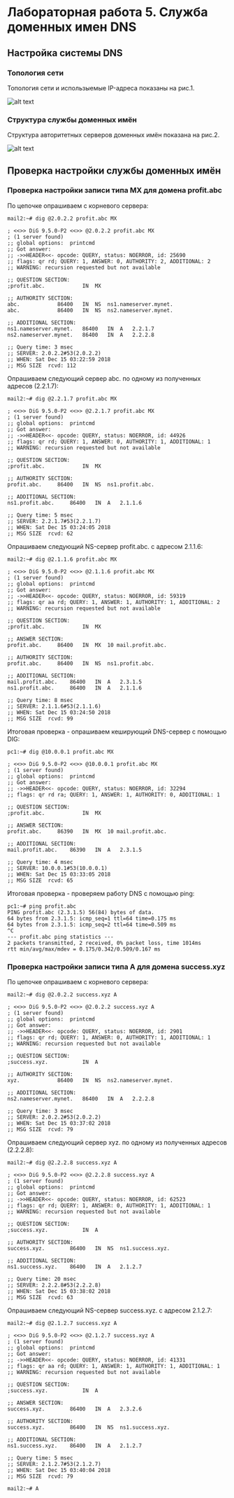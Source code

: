 Лабораторная работа 5. 
Служба доменных имен DNS
==============

## Настройка системы DNS

### Топология сети

Топология сети и использыемые IP-адреса показаны на рис.1.

![alt text](topology.png "Рис. 1. Топология сети")

### Структура службы доменных имён

Структура авторитетных серверов доменных имён показана на рис.2.

![alt text](dns.png "Рис. 2. Структура службы доменных имён")

## Проверка настройки службы доменных имён

### Проверка настройки записи типа MX для домена profit.abc

По цепочке опрашиваем с корневого сервера:

    mail2:~# dig @2.0.2.2 profit.abc MX

    ; <<>> DiG 9.5.0-P2 <<>> @2.0.2.2 profit.abc MX
    ; (1 server found)
    ;; global options:  printcmd
    ;; Got answer:
    ;; ->>HEADER<<- opcode: QUERY, status: NOERROR, id: 25690
    ;; flags: qr rd; QUERY: 1, ANSWER: 0, AUTHORITY: 2, ADDITIONAL: 2
    ;; WARNING: recursion requested but not available

    ;; QUESTION SECTION:
    ;profit.abc.			IN	MX

    ;; AUTHORITY SECTION:
    abc.			86400	IN	NS	ns1.nameserver.mynet.
    abc.			86400	IN	NS	ns2.nameserver.mynet.

    ;; ADDITIONAL SECTION:
    ns1.nameserver.mynet.	86400	IN	A	2.2.1.7
    ns2.nameserver.mynet.	86400	IN	A	2.2.2.8

    ;; Query time: 3 msec
    ;; SERVER: 2.0.2.2#53(2.0.2.2)
    ;; WHEN: Sat Dec 15 03:22:59 2018
    ;; MSG SIZE  rcvd: 112


Опрашиваем следующий сервер abc. по одному из полученных адресов (2.2.1.7):

    mail2:~# dig @2.2.1.7 profit.abc MX

    ; <<>> DiG 9.5.0-P2 <<>> @2.2.1.7 profit.abc MX
    ; (1 server found)
    ;; global options:  printcmd
    ;; Got answer:
    ;; ->>HEADER<<- opcode: QUERY, status: NOERROR, id: 44926
    ;; flags: qr rd; QUERY: 1, ANSWER: 0, AUTHORITY: 1, ADDITIONAL: 1
    ;; WARNING: recursion requested but not available

    ;; QUESTION SECTION:
    ;profit.abc.			IN	MX

    ;; AUTHORITY SECTION:
    profit.abc.		86400	IN	NS	ns1.profit.abc.

    ;; ADDITIONAL SECTION:
    ns1.profit.abc.		86400	IN	A	2.1.1.6

    ;; Query time: 5 msec
    ;; SERVER: 2.2.1.7#53(2.2.1.7)
    ;; WHEN: Sat Dec 15 03:24:05 2018
    ;; MSG SIZE  rcvd: 62

Опрашиваем следующий NS-сервер profit.abc. с адресом 2.1.1.6:

    mail2:~# dig @2.1.1.6 profit.abc MX

    ; <<>> DiG 9.5.0-P2 <<>> @2.1.1.6 profit.abc MX
    ; (1 server found)
    ;; global options:  printcmd
    ;; Got answer:
    ;; ->>HEADER<<- opcode: QUERY, status: NOERROR, id: 59319
    ;; flags: qr aa rd; QUERY: 1, ANSWER: 1, AUTHORITY: 1, ADDITIONAL: 2
    ;; WARNING: recursion requested but not available

    ;; QUESTION SECTION:
    ;profit.abc.			IN	MX

    ;; ANSWER SECTION:
    profit.abc.		86400	IN	MX	10 mail.profit.abc.

    ;; AUTHORITY SECTION:
    profit.abc.		86400	IN	NS	ns1.profit.abc.

    ;; ADDITIONAL SECTION:
    mail.profit.abc.	86400	IN	A	2.3.1.5
    ns1.profit.abc.		86400	IN	A	2.1.1.6

    ;; Query time: 8 msec
    ;; SERVER: 2.1.1.6#53(2.1.1.6)
    ;; WHEN: Sat Dec 15 03:24:50 2018
    ;; MSG SIZE  rcvd: 99

Итоговая проверка - опрашиваем кеширующий DNS-сервер с помощью DIG:

    pc1:~# dig @10.0.0.1 profit.abc MX

    ; <<>> DiG 9.5.0-P2 <<>> @10.0.0.1 profit.abc MX
    ; (1 server found)
    ;; global options:  printcmd
    ;; Got answer:
    ;; ->>HEADER<<- opcode: QUERY, status: NOERROR, id: 32294
    ;; flags: qr rd ra; QUERY: 1, ANSWER: 1, AUTHORITY: 0, ADDITIONAL: 1

    ;; QUESTION SECTION:
    ;profit.abc.			IN	MX

    ;; ANSWER SECTION:
    profit.abc.		86390	IN	MX	10 mail.profit.abc.

    ;; ADDITIONAL SECTION:
    mail.profit.abc.	86390	IN	A	2.3.1.5

    ;; Query time: 4 msec
    ;; SERVER: 10.0.0.1#53(10.0.0.1)
    ;; WHEN: Sat Dec 15 03:33:05 2018
    ;; MSG SIZE  rcvd: 65

Итоговая проверка - проверяем работу DNS с помощью ping:

    pc1:~# ping profit.abc
    PING profit.abc (2.3.1.5) 56(84) bytes of data.
    64 bytes from 2.3.1.5: icmp_seq=1 ttl=64 time=0.175 ms
    64 bytes from 2.3.1.5: icmp_seq=2 ttl=64 time=0.509 ms
    ^C
    --- profit.abc ping statistics ---
    2 packets transmitted, 2 received, 0% packet loss, time 1014ms
    rtt min/avg/max/mdev = 0.175/0.342/0.509/0.167 ms

### Проверка настройки записи типа A для домена success.xyz

По цепочке опрашиваем с корневого сервера:

    mail2:~# dig @2.0.2.2 success.xyz A

    ; <<>> DiG 9.5.0-P2 <<>> @2.0.2.2 success.xyz A
    ; (1 server found)
    ;; global options:  printcmd
    ;; Got answer:
    ;; ->>HEADER<<- opcode: QUERY, status: NOERROR, id: 2901
    ;; flags: qr rd; QUERY: 1, ANSWER: 0, AUTHORITY: 1, ADDITIONAL: 1
    ;; WARNING: recursion requested but not available

    ;; QUESTION SECTION:
    ;success.xyz.			IN	A

    ;; AUTHORITY SECTION:
    xyz.			86400	IN	NS	ns2.nameserver.mynet.

    ;; ADDITIONAL SECTION:
    ns2.nameserver.mynet.	86400	IN	A	2.2.2.8

    ;; Query time: 3 msec
    ;; SERVER: 2.0.2.2#53(2.0.2.2)
    ;; WHEN: Sat Dec 15 03:37:02 2018
    ;; MSG SIZE  rcvd: 79


Опрашиваем следующий сервер xyz. по одному из полученных адресов (2.2.2.8):

    mail2:~# dig @2.2.2.8 success.xyz A

    ; <<>> DiG 9.5.0-P2 <<>> @2.2.2.8 success.xyz A
    ; (1 server found)
    ;; global options:  printcmd
    ;; Got answer:
    ;; ->>HEADER<<- opcode: QUERY, status: NOERROR, id: 62523
    ;; flags: qr rd; QUERY: 1, ANSWER: 0, AUTHORITY: 1, ADDITIONAL: 1
    ;; WARNING: recursion requested but not available

    ;; QUESTION SECTION:
    ;success.xyz.			IN	A

    ;; AUTHORITY SECTION:
    success.xyz.		86400	IN	NS	ns1.success.xyz.

    ;; ADDITIONAL SECTION:
    ns1.success.xyz.	86400	IN	A	2.1.2.7

    ;; Query time: 20 msec
    ;; SERVER: 2.2.2.8#53(2.2.2.8)
    ;; WHEN: Sat Dec 15 03:38:02 2018
    ;; MSG SIZE  rcvd: 63

Опрашиваем следующий NS-сервер success.xyz. с адресом 2.1.2.7:

    mail2:~# dig @2.1.2.7 success.xyz A

    ; <<>> DiG 9.5.0-P2 <<>> @2.1.2.7 success.xyz A
    ; (1 server found)
    ;; global options:  printcmd
    ;; Got answer:
    ;; ->>HEADER<<- opcode: QUERY, status: NOERROR, id: 41331
    ;; flags: qr aa rd; QUERY: 1, ANSWER: 1, AUTHORITY: 1, ADDITIONAL: 1
    ;; WARNING: recursion requested but not available

    ;; QUESTION SECTION:
    ;success.xyz.			IN	A

    ;; ANSWER SECTION:
    success.xyz.		86400	IN	A	2.3.2.6

    ;; AUTHORITY SECTION:
    success.xyz.		86400	IN	NS	ns1.success.xyz.

    ;; ADDITIONAL SECTION:
    ns1.success.xyz.	86400	IN	A	2.1.2.7

    ;; Query time: 5 msec
    ;; SERVER: 2.1.2.7#53(2.1.2.7)
    ;; WHEN: Sat Dec 15 03:40:04 2018
    ;; MSG SIZE  rcvd: 79

    mail2:~# A
